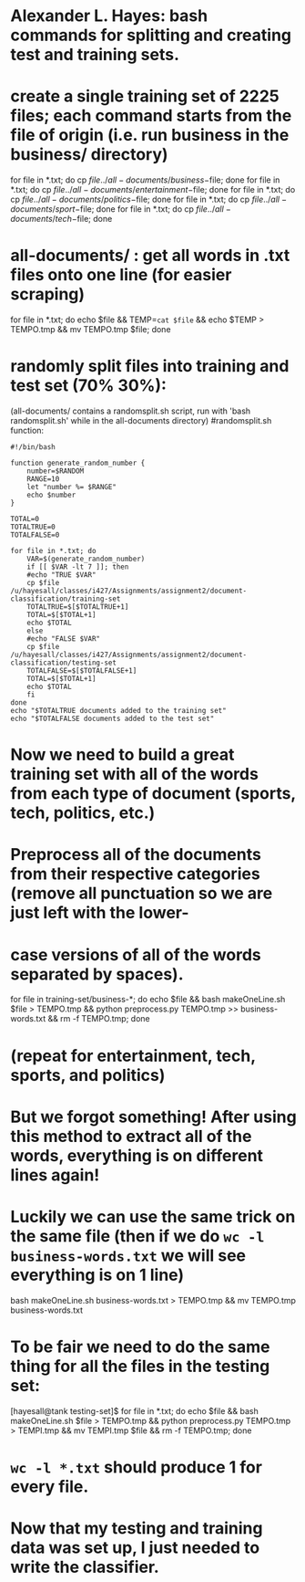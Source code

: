 # Alexander L. Hayes: bash commands for splitting and creating test and training sets.

# create a single training set of 2225 files; each command starts from the file of origin (i.e. run business in the business/ directory)
for file in *.txt; do cp $file ../all-documents/business-$file; done
for file in *.txt; do cp $file ../all-documents/entertainment-$file; done
for file in *.txt; do cp $file ../all-documents/politics-$file; done
for file in *.txt; do cp $file ../all-documents/sport-$file; done
for file in *.txt; do cp $file ../all-documents/tech-$file; done

# all-documents/ : get all words in .txt files onto one line (for easier scraping)
for file in *.txt; do echo $file && TEMP=`cat $file` && echo $TEMP > TEMPO.tmp && mv TEMPO.tmp $file; done

# randomly split files into training and test set (70% 30%):
(all-documents/ contains a randomsplit.sh script, run with 'bash randomsplit.sh' while in the all-documents directory)
#randomsplit.sh function:


```
#!/bin/bash

function generate_random_number {
    number=$RANDOM
    RANGE=10
    let "number %= $RANGE"
    echo $number
}

TOTAL=0
TOTALTRUE=0
TOTALFALSE=0

for file in *.txt; do
    VAR=$(generate_random_number)
    if [[ $VAR -lt 7 ]]; then
	#echo "TRUE $VAR"
	cp $file /u/hayesall/classes/i427/Assignments/assignment2/document-classification/training-set
	TOTALTRUE=$[$TOTALTRUE+1]
	TOTAL=$[$TOTAL+1]
	echo $TOTAL
    else
	#echo "FALSE $VAR"
	cp $file /u/hayesall/classes/i427/Assignments/assignment2/document-classification/testing-set
	TOTALFALSE=$[$TOTALFALSE+1]
	TOTAL=$[$TOTAL+1]
	echo $TOTAL
    fi
done
echo "$TOTALTRUE documents added to the training set"
echo "$TOTALFALSE documents added to the test set"
```

# Now we need to build a great training set with all of the words from each type of document (sports, tech, politics, etc.)
# Preprocess all of the documents from their respective categories (remove all punctuation so we are just left with the lower-
# case versions of all of the words separated by spaces).

for file in training-set/business-*; do echo $file && bash makeOneLine.sh $file > TEMPO.tmp && python preprocess.py TEMPO.tmp >> business-words.txt && rm -f TEMPO.tmp; done

# (repeat for entertainment, tech, sports, and politics)

# But we forgot something! After using this method to extract all of the words, everything is on different lines again!
# Luckily we can use the same trick on the same file (then if we do `wc -l business-words.txt` we will see everything is on 1 line)

bash makeOneLine.sh business-words.txt > TEMPO.tmp && mv TEMPO.tmp business-words.txt

# To be fair we need to do the same thing for all the files in the testing set:

[hayesall@tank testing-set]$ for file in *.txt; do echo $file && bash makeOneLine.sh $file > TEMPO.tmp && python preprocess.py TEMPO.tmp > TEMPI.tmp && mv TEMPI.tmp $file && rm -f TEMPO.tmp; done

# `wc -l *.txt` should produce 1 for every file.

# Now that my testing and training data was set up, I just needed to write the classifier.
